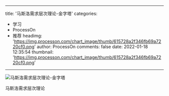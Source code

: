 
---
title: '马斯洛需求层次理论-金字塔'
categories: 
 - 学习
 - ProcessOn
 - 推荐
headimg: 'https://img.processon.com/chart_image/thumb/615728a2f346fb69a7220cf0.png'
author: ProcessOn
comments: false
date: 2022-01-18 12:35:54
thumbnail: 'https://img.processon.com/chart_image/thumb/615728a2f346fb69a7220cf0.png'
---

<div>   
<img class="thumb" alt="马斯洛需求层次理论-金字塔" src="https://img.processon.com/chart_image/thumb/615728a2f346fb69a7220cf0.png" referrerpolicy="no-referrer">
<p>马斯洛需求层次理论</p>  
</div>
            
